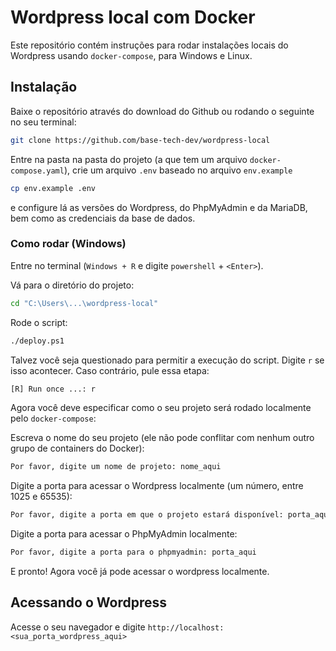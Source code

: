 # Wordpress local com Docker

Este repositório contém instruções para rodar instalações locais do Wordpress usando `docker-compose`, para Windows e Linux.

## Instalação

Baixe o repositório através do download do Github ou rodando o seguinte no seu terminal:

```sh
git clone https://github.com/base-tech-dev/wordpress-local
```

Entre na pasta na pasta do projeto (a que tem um arquivo `docker-compose.yaml`), crie um arquivo `.env` baseado no arquivo `env.example`
```sh
cp env.example .env
```
e configure lá as versões do Wordpress, do PhpMyAdmin e da MariaDB, bem como as credenciais da base de dados.

### Como rodar (Windows)

Entre no terminal (`Windows + R` e digite `powershell` + `<Enter>`).

Vá para o diretório do projeto:
```sh
cd "C:\Users\...\wordpress-local"
```

Rode o script:
```sh
./deploy.ps1
```

Talvez você seja questionado para permitir a execução do script. Digite `r` se isso acontecer. Caso contrário, pule essa etapa:
```sh
[R] Run once ...: r
```

Agora você deve especificar como o seu projeto será rodado localmente pelo `docker-compose`:

Escreva o nome do seu projeto (ele não pode conflitar com nenhum outro grupo de containers do Docker):
```sh
Por favor, digite um nome de projeto: nome_aqui
```

Digite a porta para acessar o Wordpress localmente (um número, entre 1025 e 65535):
```sh
Por favor, digite a porta em que o projeto estará disponível: porta_aqui
```

Digite a porta para acessar o PhpMyAdmin localmente:
```sh
Por favor, digite a porta para o phpmyadmin: porta_aqui
```

E pronto! Agora você já pode acessar o wordpress localmente.

## Acessando o Wordpress

Acesse o seu navegador e digite `http://localhost:<sua_porta_wordpress_aqui>`
